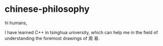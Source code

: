 # chinese-philosophy


hi humans,

   I have learned C++ in tsinghua university, which can help me in the field of understanding the
   foremost drawings of 周 易.
